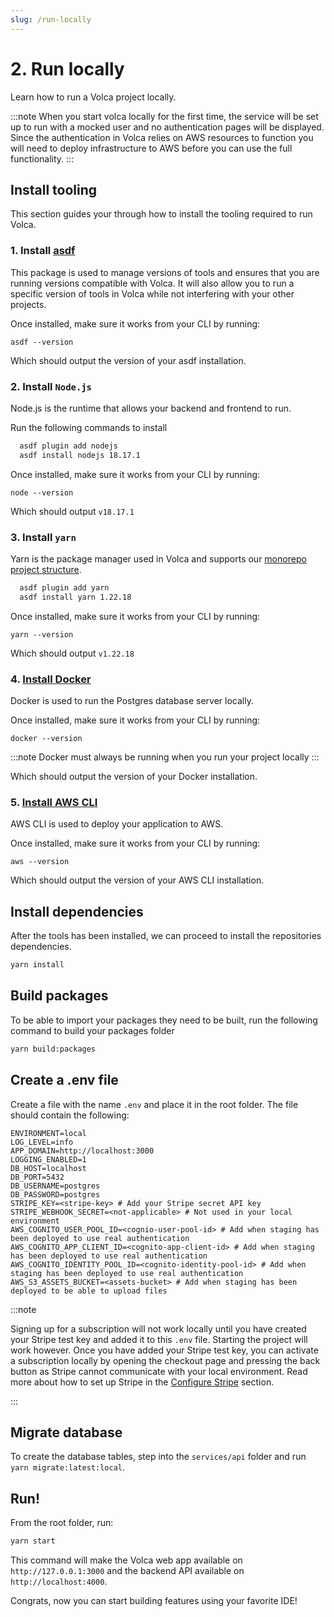 ```yaml
---
slug: /run-locally
---
```


# 2. Run locally

Learn how to run a Volca project locally.

:::note
When you start volca locally for the first time, the service will be set up to run with a mocked user and no authentication pages will be displayed. Since the authentication in Volca relies on AWS resources to function you will need to deploy infrastructure to AWS before you can use the full functionality.
:::

## Install tooling

This section guides your through how to install the tooling required to run Volca.

### 1. Install [asdf](https://asdf-vm.com/guide/getting-started.html)

This package is used to manage versions of tools and ensures that you are running versions compatible with Volca. It will also allow you to run a specific version of tools in Volca while not interfering with your other projects.

Once installed, make sure it works from your CLI by running:

`asdf --version`

Which should output the version of your asdf installation.

### 2. Install `Node.js`

Node.js is the runtime that allows your backend and frontend to run.

Run the following commands to install

```bash
  asdf plugin add nodejs
  asdf install nodejs 18.17.1
```

Once installed, make sure it works from your CLI by running:

`node --version`

Which should output `v18.17.1`

### 3. Install `yarn`

Yarn is the package manager used in Volca and supports our [monorepo project structure](/project-structure).

```bash
  asdf plugin add yarn
  asdf install yarn 1.22.18
```

Once installed, make sure it works from your CLI by running:

`yarn --version`

Which should output `v1.22.18`

### 4. [Install Docker](https://docs.docker.com/get-docker/)

Docker is used to run the Postgres database server locally.

Once installed, make sure it works from your CLI by running:

`docker --version`

:::note
Docker must always be running when you run your project locally
:::

Which should output the version of your Docker installation.

### 5. [Install AWS CLI](https://docs.aws.amazon.com/cli/latest/userguide/getting-started-install.html)

AWS CLI is used to deploy your application to AWS.

Once installed, make sure it works from your CLI by running:

`aws --version`

Which should output the version of your AWS CLI installation.

## Install dependencies

After the tools has been installed, we can proceed to install the repositories dependencies.

```bash
yarn install
```

## Build packages

To be able to import your packages they need to be built, run the following command to build your packages folder

```bash
yarn build:packages
```

## Create a .env file

Create a file with the name `.env` and place it in the root folder. The file should contain the following:

```
ENVIRONMENT=local
LOG_LEVEL=info
APP_DOMAIN=http://localhost:3000
LOGGING_ENABLED=1
DB_HOST=localhost
DB_PORT=5432
DB_USERNAME=postgres
DB_PASSWORD=postgres
STRIPE_KEY=<stripe-key> # Add your Stripe secret API key
STRIPE_WEBHOOK_SECRET=<not-applicable> # Not used in your local environment
AWS_COGNITO_USER_POOL_ID=<cognio-user-pool-id> # Add when staging has been deployed to use real authentication
AWS_COGNITO_APP_CLIENT_ID=<cognito-app-client-id> # Add when staging has been deployed to use real authentication
AWS_COGNITO_IDENTITY_POOL_ID=<cognito-identity-pool-id> # Add when staging has been deployed to use real authentication
AWS_S3_ASSETS_BUCKET=<assets-bucket> # Add when staging has been deployed to be able to upload files
```

:::note

Signing up for a subscription will not work locally until you have created your Stripe test key and added it to this `.env` file. Starting the project will work however. Once you have added your Stripe test key, you can activate a subscription locally by opening the checkout page and pressing the back button as Stripe cannot communicate with your local environment. Read more about how to set up Stripe in the [Configure Stripe](/docs/configure-stripe) section.

:::

## Migrate database

To create the database tables, step into the `services/api` folder and run `yarn migrate:latest:local`.

## Run!

From the root folder, run:

```bash
yarn start
```

This command will make the Volca web app available on `http://127.0.0.1:3000` and the backend API available on `http://localhost:4000`.

Congrats, now you can start building features using your favorite IDE!
